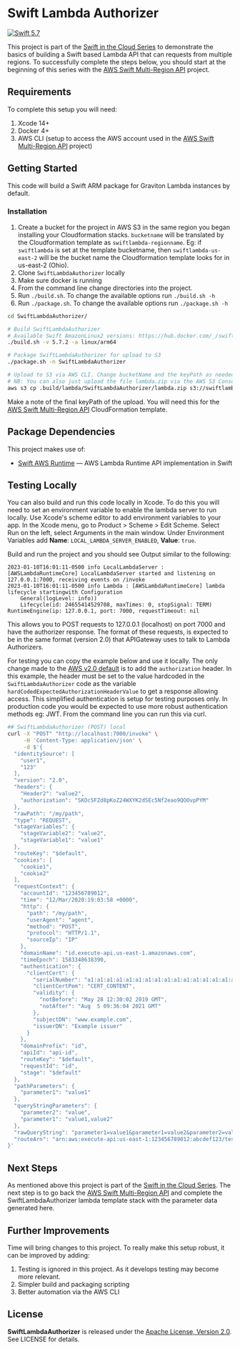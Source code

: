 # Swift Lambda Authorizer
[<img src="http://img.shields.io/badge/swift-5.7-brightgreen.svg" alt="Swift 5.7" />](https://swift.org)

This project is part of the [Swift in the Cloud Series](https://www.flue.cloud/swift-server-cloud/) to demonstrate the basics of building a Swift based Lambda API that can requests from multiple regions. To successfully complete the steps below, you should start at the beginning of this series with the [AWS Swift Multi-Region API](https://github.com/khinkson/aws-swift-multi-region-api) project.

## Requirements
To complete this setup you will need:
1. Xcode 14+
2. Docker 4+
3. AWS CLI (setup to access the AWS account used in the [AWS Swift Multi-Region API](https://github.com/khinkson/aws-swift-multi-region-api) project)

## Getting Started
This code will build a Swift ARM package for Graviton Lambda instances by default.

### Installation
1. Create a bucket for the project in AWS S3 in the same region you began installing your Cloudformation stacks. `bucketname` will be translated by the Cloudformation template as `swiftlambda-regionname`. Eg: if `swiftlambda` is set at the template bucketname, then `swiftlambda-us-east-2` will be the bucket name the Cloudformation template looks for in us-east-2 (Ohio).
2. Clone `SwiftLambdaAuthorizer` locally
3. Make sure docker is running
4. From the command line change directories into the project. 
5. Run `./build.sh`. To change the available options run `./build.sh -h`
6. Run `./package.sh`. To change the available options run `./package.sh -h`

```sh
cd SwiftLambdaAuthorizer/

# Build SwiftLambdaAuthorizer
# Available Swift AmazonLinux2 versions: https://hub.docker.com/_/swift/?tab=tags
./build.sh -v 5.7.2 -a linux/arm64

# Package SwiftLambdaAuthorizer for upload to S3
./package.sh -n SwiftLambdaAuthorizer

# Upload to S3 via AWS CLI. Change bucketName and the keyPath as needed
# NB: You can also just upload the file lambda.zip via the AWS S3 Console
aws s3 cp .build/lambda/SwiftLambdaAuthorizer/lambda.zip s3://swiftlambda-us-east-2/SwiftLambdaAuthorizer/
```

Make a note of the final keyPath of the upload. You will need this for the [AWS Swift Multi-Region API](https://github.com/khinkson/aws-swift-multi-region-api) CloudFormation template.

## Package Dependencies
This project makes use of:
- [Swift AWS Runtime](https://github.com/swift-server/swift-aws-lambda-runtime) — AWS Lambda Runtime API implementation in Swift

## Testing Locally
You can also build and run this code locally in Xcode. To do this you will need to set an environment variable to enable the lambda server to run locally. Use Xcode's scheme editor to add environment variables to your app. In the Xcode menu, go to Product > Scheme > Edit Scheme. Select Run on the left, select Arguments in the main window. Under Environment Variables add __Name__: `LOCAL_LAMBDA_SERVER_ENABLED`, __Value__: `true`.

Build and run the project and you should see Output similar to the following:
```
2023-01-10T16:01:11-0500 info LocalLambdaServer : [AWSLambdaRuntimeCore] LocalLambdaServer started and listening on 127.0.0.1:7000, receiving events on /invoke
2023-01-10T16:01:11-0500 info Lambda : [AWSLambdaRuntimeCore] lambda lifecycle startingwith Configuration
	General(logLevel: info))
	Lifecycle(id: 24655414529708, maxTimes: 0, stopSignal: TERM)
RuntimeEngine(ip: 127.0.0.1, port: 7000, requestTimeout: nil
```

This allows you to POST requests to 127.0.0.1 (localhost) on port 7000 and have the authorizer response. The format of these requests, is expected to be in the same format (version 2.0) that APIGateway uses to talk to Lambda Authorizers.  

For testing you can copy the example below and use it locally. The only change made to the [AWS v2.0 default](https://docs.aws.amazon.com/apigateway/latest/developerguide/http-api-lambda-authorizer.html) is to add the `authorization` header. In this example, the header must be set to the value hardcoded in the `SwiftLambdaAuthorizer` code as the variable `hardCodedExpectedAuthorizationHeaderValue` to get a response allowing access. This simplified authentication is setup for testing purposes only. In production code you would be expected to use more robust authentication methods eg: JWT.  From the command line you can run this via curl.

```sh
## SwiftLambdaAuthorizer (POST) local 
curl -X "POST" "http://localhost:7000/invoke" \
     -H 'Content-Type: application/json' \
     -d $'{
  "identitySource": [
    "user1",
    "123"
  ],
  "version": "2.0",
  "headers": {
    "Header2": "value2",
    "authorization": "SKOcSFZd8pKoZ24WXYK2dSEc5Nf2eao9QOOvpPYM"
  },
  "rawPath": "/my/path",
  "type": "REQUEST",
  "stageVariables": {
    "stageVariable2": "value2",
    "stageVariable1": "value1"
  },
  "routeKey": "$default",
  "cookies": [
    "cookie1",
    "cookie2"
  ],
  "requestContext": {
    "accountId": "123456789012",
    "time": "12/Mar/2020:19:03:58 +0000",
    "http": {
      "path": "/my/path",
      "userAgent": "agent",
      "method": "POST",
      "protocol": "HTTP/1.1",
      "sourceIp": "IP"
    },
    "domainName": "id.execute-api.us-east-1.amazonaws.com",
    "timeEpoch": 1583348638390,
    "authentication": {
      "clientCert": {
        "serialNumber": "a1:a1:a1:a1:a1:a1:a1:a1:a1:a1:a1:a1:a1:a1:a1:a1",
        "clientCertPem": "CERT_CONTENT",
        "validity": {
          "notBefore": "May 28 12:30:02 2019 GMT",
          "notAfter": "Aug  5 09:36:04 2021 GMT"
        },
        "subjectDN": "www.example.com",
        "issuerDN": "Example issuer"
      }
    },
    "domainPrefix": "id",
    "apiId": "api-id",
    "routeKey": "$default",
    "requestId": "id",
    "stage": "$default"
  },
  "pathParameters": {
    "parameter1": "value1"
  },
  "queryStringParameters": {
    "parameter2": "value",
    "parameter1": "value1,value2"
  },
  "rawQueryString": "parameter1=value1&parameter1=value2&parameter2=value",
  "routeArn": "arn:aws:execute-api:us-east-1:123456789012:abcdef123/test/GET/request"
}'
```

## Next Steps
As mentioned above this project is part of the [Swift in the Cloud Series](https://www.flue.cloud/swift-server-cloud/). The next step is to go back the [AWS Swift Multi-Region API](https://github.com/khinkson/aws-swift-multi-region-api) and complete the SwiftLambdaAuthorizer lambda template stack with the parameter data generated here.

## Further Improvements
Time will bring changes to this project. To really make this setup robust, it can be improved by adding:
1. Testing is ignored in this project. As it develops testing may become more relevant.
2. Simpler build and packaging scripting
3. Better automation via the AWS CLI

## License
__SwiftLambdaAuthorizer__ is released under the [Apache License, Version 2.0](http://www.apache.org/licenses/LICENSE-2.0). See LICENSE for details.

